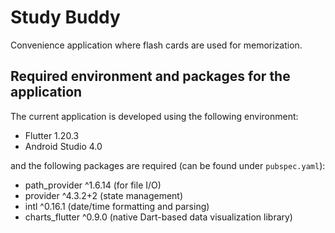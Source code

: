 # Study Buddy

Convenience application where flash cards are used for memorization.

## Required environment and packages for the application

The current application is developed using the following environment:

- Flutter 1.20.3
- Android Studio 4.0

and the following packages are required (can be found under `pubspec.yaml`):

- path_provider ^1.6.14 (for file I/O)
- provider ^4.3.2+2 (state management)
- intl ^0.16.1 (date/time formatting and parsing)
- charts_flutter ^0.9.0 (native Dart-based data visualization library)